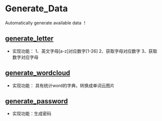 # Generate_Data
Automatically generate available data ！
## [generate_letter](https://github.com/luckysue/Generate_Data-and-Machine_Learning/blob/master/Python/data_generate/generate_letter.py)
- 实现功能：
1、英文字母[a-z]对应数字[1-26]
2、获取字母对应数字
3、获取数字对应字母
 
## [generate_wordcloud](https://github.com/luckysue/Generate_Data-and-Machine_Learning/blob/master/Python/data_generate/generate_wordcloud.py)
- 实现功能：
具有统计word的字典，转换成单词云图片

## [generate_password](https://github.com/luckysue/Generate_Data-and-Machine_Learning/blob/master/Python/data_generate/Generate_Data-and-Machine_Learning/Python/data_generate/generate_password.py)
- 实现功能：生成密码
